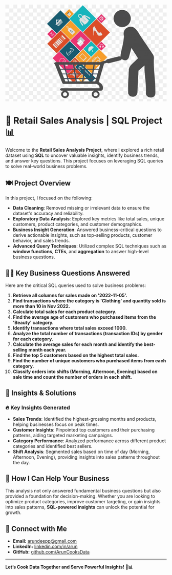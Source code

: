 ![retail-sales Logo](./retail-sales.jpg)

# 🛒 Retail Sales Analysis | SQL Project 📊

Welcome to the **Retail Sales Analysis Project**, where I explored a rich retail dataset using **SQL** to uncover valuable insights, identify business trends, and answer key questions. This project focuses on leveraging SQL queries to solve real-world business problems.

## 🍽️ Project Overview

In this project, I focused on the following:

- **Data Cleaning**: Removed missing or irrelevant data to ensure the dataset's accuracy and reliability.
- **Exploratory Data Analysis**: Explored key metrics like total sales, unique customers, product categories, and customer demographics.
- **Business Insight Generation**: Answered business-critical questions to derive actionable insights, such as top-selling products, customer behavior, and sales trends.
- **Advanced Query Techniques**: Utilized complex SQL techniques such as **window functions**, **CTEs**, and **aggregation** to answer high-level business questions.

## 🧑‍💼 Key Business Questions Answered

Here are the critical SQL queries used to solve business problems:

1. **Retrieve all columns for sales made on '2022-11-05'.**  
2. **Find transactions where the category is 'Clothing' and quantity sold is more than 10 in Nov 2022.**  
3. **Calculate total sales for each product category.**  
4. **Find the average age of customers who purchased items from the 'Beauty' category.**  
5. **Identify transactions where total sales exceed 1000.**  
6. **Analyze the total number of transactions (transaction IDs) by gender for each category.**  
7. **Calculate the average sales for each month and identify the best-selling month each year.**  
8. **Find the top 5 customers based on the highest total sales.**  
9. **Find the number of unique customers who purchased items from each category.**  
10. **Classify orders into shifts (Morning, Afternoon, Evening) based on sale time and count the number of orders in each shift.**

## 🚀 Insights & Solutions

### 🔥 Key Insights Generated
- **Sales Trends**: Identified the highest-grossing months and products, helping businesses focus on peak times.
- **Customer Insights**: Pinpointed top customers and their purchasing patterns, aiding targeted marketing campaigns.
- **Category Performance**: Analyzed performance across different product categories and identified best sellers.
- **Shift Analysis**: Segmented sales based on time of day (Morning, Afternoon, Evening), providing insights into sales patterns throughout the day.

## 💬 How I Can Help Your Business

This analysis not only answered fundamental business questions but also provided a foundation for decision-making. Whether you are looking to optimize product categories, improve customer targeting, or gain insights into sales patterns, **SQL-powered insights** can unlock the potential for growth.

## 📧 Connect with Me

- **Email:** [arundeepp@gmail.com](mailto:arundeepp@gmail.com)  
- **LinkedIn:** [linkedin.com/in/arun](https://www.linkedin.com/in/arun)  
- **GitHub:** [github.com/ArunCooksData](https://github.com/ArunCooksData)  

---

**Let’s Cook Data Together and Serve Powerful Insights! 🍳📊**

